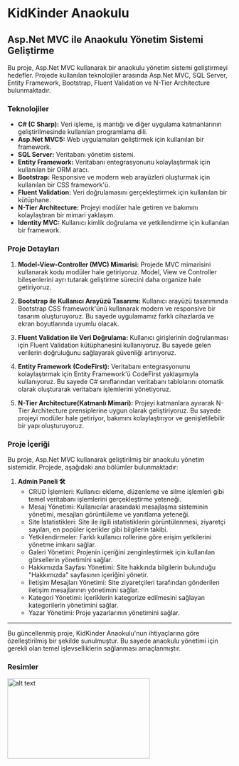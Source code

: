 

# KidKinder Anaokulu

## Asp.Net MVC ile Anaokulu Yönetim Sistemi Geliştirme

Bu proje, Asp.Net MVC kullanarak bir anaokulu yönetim sistemi geliştirmeyi hedefler. Projede kullanılan teknolojiler arasında Asp.Net MVC, SQL Server, Entity Framework, Bootstrap, Fluent Validation ve N-Tier Architecture bulunmaktadır.

### Teknolojiler

- **C# (C Sharp):** Veri işleme, iş mantığı ve diğer uygulama katmanlarının geliştirilmesinde kullanılan programlama dili.
- **Asp.Net MVC5:** Web uygulamaları geliştirmek için kullanılan bir framework.
- **SQL Server:** Veritabanı yönetim sistemi.
- **Entity Framework:** Veritabanı entegrasyonunu kolaylaştırmak için kullanılan bir ORM aracı.
- **Bootstrap:** Responsive ve modern web arayüzleri oluşturmak için kullanılan bir CSS framework'ü.
- **Fluent Validation:** Veri doğrulamasını gerçekleştirmek için kullanılan bir kütüphane.
- **N-Tier Architecture:** Projeyi modüler hale getiren ve bakımını kolaylaştıran bir mimari yaklaşım.
- **Identity MVC:** Kullanıcı kimlik doğrulama ve yetkilendirme için kullanılan bir framework.

### Proje Detayları

1. **Model-View-Controller (MVC) Mimarisi:** Projede MVC mimarisini kullanarak kodu modüler hale getiriyoruz. Model, View ve Controller bileşenlerini ayrı tutarak geliştirme sürecini daha organize hale getiriyoruz.

2. **Bootstrap ile Kullanıcı Arayüzü Tasarımı:** Kullanıcı arayüzü tasarımında Bootstrap CSS framework'ünü kullanarak modern ve responsive bir tasarım oluşturuyoruz. Bu sayede uygulamamız farklı cihazlarda ve ekran boyutlarında uyumlu olacak.

3. **Fluent Validation ile Veri Doğrulama:** Kullanıcı girişlerinin doğrulanması için Fluent Validation kütüphanesini kullanıyoruz. Bu sayede gelen verilerin doğruluğunu sağlayarak güvenliği artırıyoruz.

4. **Entity Framework (CodeFirst):** Veritabanı entegrasyonunu kolaylaştırmak için Entity Framework'ü CodeFirst yaklaşımıyla kullanıyoruz. Bu sayede C# sınıflarından veritabanı tablolarını otomatik olarak oluşturarak veritabanı işlemlerini yönetiyoruz.

5. **N-Tier Architecture(Katmanlı Mimari):** Projeyi katmanlara ayırarak N-Tier Architecture prensiplerine uygun olarak geliştiriyoruz. Bu sayede projeyi modüler hale getiriyor, bakımını kolaylaştırıyor ve genişletilebilir bir yapı oluşturuyoruz.

### Proje İçeriği

Bu proje, Asp.Net MVC kullanarak geliştirilmiş bir anaokulu yönetim sistemidir. Projede, aşağıdaki ana bölümler bulunmaktadır:

1. **Admin Paneli 🛠**
   - CRUD İşlemleri: Kullanıcı ekleme, düzenleme ve silme işlemleri gibi temel veritabanı işlemlerini gerçekleştirme yeteneği.
   - Mesaj Yönetimi: Kullanıcılar arasındaki mesajlaşma sisteminin yönetimi, mesajları görüntüleme ve yanıtlama yeteneği.
   - Site İstatistikleri: Site ile ilgili istatistiklerin görüntülenmesi, ziyaretçi sayıları, en popüler içerikler gibi bilgilerin takibi.
   - Yetkilendirmeler: Farklı kullanıcı rollerine göre erişim yetkilerini yönetme imkanı sağlar.
   - Galeri Yönetimi: Projenin içeriğini zenginleştirmek için kullanılan görsellerin yönetimini sağlar.
   - Hakkımızda Sayfası Yönetimi: Site hakkında bilgilerin bulunduğu "Hakkımızda" sayfasının içeriğini yönetir.
   - İletişim Mesajları Yönetimi: Site ziyaretçileri tarafından gönderilen iletişim mesajlarının yönetimini sağlar.
   - Kategori Yönetimi: İçeriklerin kategorize edilmesini sağlayan kategorilerin yönetimini sağlar.
   - Yazar Yönetimi: Proje yazarlarının yönetimini sağlar.
---

Bu güncellenmiş proje, KidKinder Anaokulu'nun ihtiyaçlarına göre özelleştirilmiş bir şekilde sunulmuştur. Bu sayede anaokulu yönetimi için gerekli olan temel işlevselliklerin sağlanması amaçlanmıştır.

### Resimler

<img src="/Screenshots/Ekran görüntüsü 2024-03-14 154744.png" alt="alt text" width="320" height="180">
